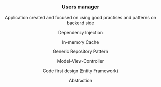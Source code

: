 <!DOCTYPE html>
<html>
<head>
</head>
<body style="margin: auto; text-align: center;">
    
<h3>Users manager</h3>

<p> Application created and focused on using good practises and patterns on backend side </p>

<p> Dependency Injection </p>
<p> In-memory Cache </p>
<p> Generic Repository Pattern </p>
<p> Model-View-Controller </p>
<p> Code first design (Entity Framework) </p>
<p> Abstraction </p>

</body>
</html>
